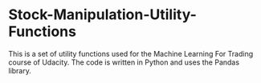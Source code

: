 # Stock-Manipulation-Utility-Functions

This is a set of utility functions used for the Machine Learning For Trading course of Udacity.
The code is written in Python and uses the Pandas library.
